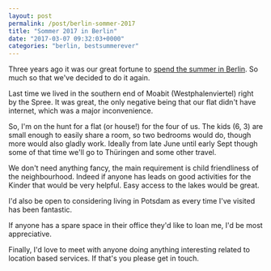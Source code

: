 ```yaml
---
layout: post
permalink: /post/berlin-sommer-2017
title: "Sommer 2017 in Berlin"
date: "2017-03-07 09:32:03+0000"
categories: "berlin, bestsummerever"
---
```


Three years ago it was our great fortune to 
<a href="/post/96569192005/berlin-and-bestsummerever">spend the summer in 
Berlin</a>. So much so that we've decided to do it again.

Last time we lived in the southern end of Moabit (Westphalenviertel) right by 
the Spree. It was great, the only negative being that our flat didn't have 
internet, which was a major inconvenience. 

So, I'm on the hunt for a flat (or house!) for the four of us. The kids (6, 3) 
are small enough to easily share a room, so two bedrooms would do, though more 
would also gladly work. Ideally from late June until early Sept though some of 
that time we'll go to Thüringen and some other travel.

We don't need anything fancy, the main requirement is child friendliness of the 
neighbourhood. Indeed if anyone has leads on good activities for the Kinder 
that would be very helpful. Easy access to the lakes would be great. 

I'd also be open to considering living in Potsdam as every time I've visited 
has been fantastic. 

If anyone has a spare space in their office they'd like to loan me, I'd be 
most appreciative.

Finally, I'd love to meet with anyone doing anything interesting related to 
location based services. If that's you please get in touch. 




